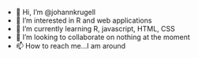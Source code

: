 - 👋 Hi, I’m @johannkrugell
- 👀 I’m interested in R and web applications
- 🌱 I’m currently learning R, javascript, HTML, CSS
- 💞️ I’m looking to collaborate on nothing at the moment
- 📫 How to reach me...I am around

<!---
johannkrugell/johannkrugell is a ✨ special ✨ repository because its `README.md` (this file) appears on your GitHub profile.
You can click the Preview link to take a look at your changes.
--->
